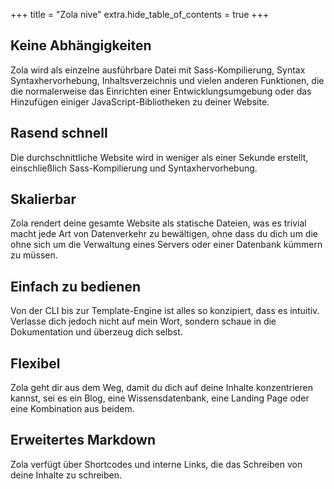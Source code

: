+++
title = "Zola nive"
extra.hide_table_of_contents = true
+++
## Keine Abhängigkeiten

Zola wird als einzelne ausführbare Datei mit Sass-Kompilierung, Syntax
Syntaxhervorhebung, Inhaltsverzeichnis und vielen anderen Funktionen, die
die normalerweise das Einrichten einer Entwicklungsumgebung oder das Hinzufügen einiger
JavaScript-Bibliotheken zu deiner Website.

## Rasend schnell

Die durchschnittliche Website wird in weniger als einer Sekunde erstellt, einschließlich
Sass-Kompilierung und Syntaxhervorhebung.

## Skalierbar

Zola rendert deine gesamte Website als statische Dateien, was es trivial macht
jede Art von Datenverkehr zu bewältigen, ohne dass du dich um die
ohne sich um die Verwaltung eines Servers oder einer Datenbank kümmern zu müssen.

## Einfach zu bedienen

Von der CLI bis zur Template-Engine ist alles so konzipiert, dass es
intuitiv. Verlasse dich jedoch nicht auf mein Wort, sondern schaue in die Dokumentation
und überzeug dich selbst.

## Flexibel

Zola geht dir aus dem Weg, damit du dich auf deine Inhalte konzentrieren kannst, sei es ein
Blog, eine Wissensdatenbank, eine Landing Page oder eine Kombination aus beidem.

## Erweitertes Markdown

Zola verfügt über Shortcodes und interne Links, die das Schreiben von
deine Inhalte zu schreiben.
